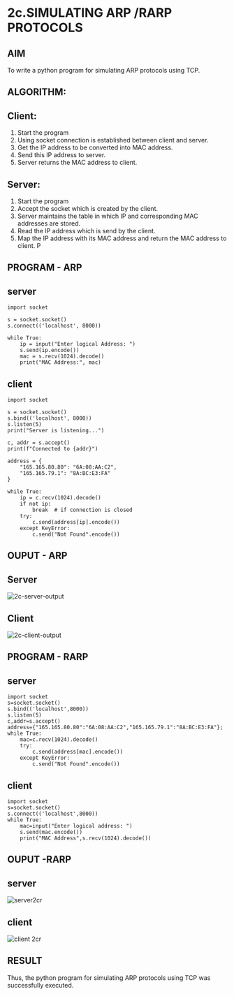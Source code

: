 # 2c.SIMULATING ARP /RARP PROTOCOLS
## AIM
To write a python program for simulating ARP protocols using TCP.
## ALGORITHM:
## Client:
1. Start the program
2. Using socket connection is established between client and server.
3. Get the IP address to be converted into MAC address.
4. Send this IP address to server.
5. Server returns the MAC address to client.
## Server:
1. Start the program
2. Accept the socket which is created by the client.
3. Server maintains the table in which IP and corresponding MAC addresses are
stored.
4. Read the IP address which is send by the client.
5. Map the IP address with its MAC address and return the MAC address to client.
P
## PROGRAM - ARP
## server
~~~
import socket

s = socket.socket()
s.connect(('localhost', 8000))

while True:
    ip = input("Enter logical Address: ")
    s.send(ip.encode())
    mac = s.recv(1024).decode()
    print("MAC Address:", mac)
~~~
## client
~~~
import socket

s = socket.socket()
s.bind(('localhost', 8000))
s.listen(5)
print("Server is listening...")

c, addr = s.accept()
print(f"Connected to {addr}")

address = {
    "165.165.80.80": "6A:08:AA:C2",
    "165.165.79.1": "8A:BC:E3:FA"
}

while True:
    ip = c.recv(1024).decode()
    if not ip:
        break  # if connection is closed
    try:
        c.send(address[ip].encode())
    except KeyError:
        c.send("Not Found".encode())
~~~
## OUPUT - ARP
## Server
![2c-server-output](https://github.com/user-attachments/assets/0be3c217-0376-430b-b3d3-28e17fa18789)
## Client
![2c-client-output](https://github.com/user-attachments/assets/5aa8b3d5-6d34-4624-ba7f-1600c95704bb)

## PROGRAM - RARP
## server
~~~
import socket
s=socket.socket()
s.bind(('localhost',8000))
s.listen(5)
c,addr=s.accept()
address={"165.165.80.80":"6A:08:AA:C2","165.165.79.1":"8A:BC:E3:FA"};
while True:
    mac=c.recv(1024).decode()
    try:
        c.send(address[mac].encode())
    except KeyError:
        c.send("Not Found".encode())

~~~
## client
~~~
import socket
s=socket.socket()
s.connect(('localhost',8000))
while True:
    mac=input("Enter logical address: ")
    s.send(mac.encode())
    print("MAC Address",s.recv(1024).decode())
~~~
## OUPUT -RARP
## server
![server2cr](https://github.com/user-attachments/assets/d4ba1ce1-a34c-411f-a845-9e665dd18f2f)

## client
![client 2cr](https://github.com/user-attachments/assets/5e7e188a-cd55-4773-9e73-cae555d8923b)

## RESULT
Thus, the python program for simulating ARP protocols using TCP was successfully 
executed.
